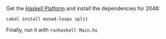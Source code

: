 Get the [Haskell Platform](www.haskell.org/platform/) and install the dependencies for 2048:

`cabal install monad-loops split`

Finally, run it with `runhaskell Main.hs`
